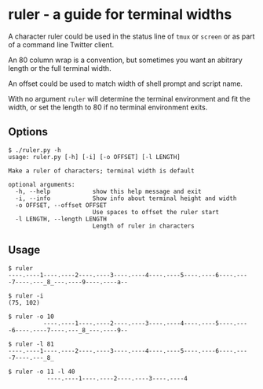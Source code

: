 ruler - a guide for terminal widths
===================================

A character ruler could be used in the status line of `tmux` or `screen` or as
part of a command line Twitter client.

An 80 column wrap is a convention, but sometimes you want an abitrary length or
the full terminal width.

An offset could be used to match width of shell prompt and script name.

With no argument `ruler` will determine the terminal environment and fit the
width, or set the length to 80 if no terminal environment exits.

Options
-------

    $ ./ruler.py -h
    usage: ruler.py [-h] [-i] [-o OFFSET] [-l LENGTH]

    Make a ruler of characters; terminal width is default

    optional arguments:
      -h, --help            show this help message and exit
      -i, --info            Show info about terminal height and width
      -o OFFSET, --offset OFFSET
                            Use spaces to offset the ruler start
      -l LENGTH, --length LENGTH
                            Length of ruler in characters

Usage
-----
    $ ruler
    ----.----1----.----2----.----3----.----4----.----5----.----6----.----7----.---_8_---.----9----.----a--

    $ ruler -i
    (75, 102)

    $ ruler -o 10
              ----.----1----.----2----.----3----.----4----.----5----.----6----.----7----.---_8_---.----9--

    $ ruler -l 81
    ----.----1----.----2----.----3----.----4----.----5----.----6----.----7----.---_8_ 

    $ ruler -o 11 -l 40
               ----.----1----.----2----.----3----.----4


